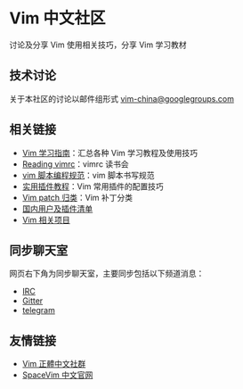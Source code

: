 # Vim 中文社区

讨论及分享 Vim 使用相关技巧，分享 Vim 学习教材

## 技术讨论

关于本社区的讨论以邮件组形式 [vim-china@googlegroups.com](mailto:vim-china@googlegroups.com)

## 相关链接

- [Vim 学习指南](https://github.com/vim-china/hello-vim)：汇总各种 Vim 学习教程及使用技巧
- [Reading vimrc](https://github.com/vim-china/reading-vimrc)：vimrc 读书会
- [vim 脚本编程规范](https://github.com/vim-china/vim-script-style-guide)：vim 脚本书写规范
- [实用插件教程](https://github.com/vim-china/plugins-tutorial)：Vim 常用插件的配置技巧
- [Vim patch 归类](https://github.com/vim-china/vim-patch-index)：Vim 补丁分类
- [国内用户及插件清单](https://github.com/vim-china/awesome-vimers)
- [Vim 相关项目](./projects)


## 同步聊天室

网页右下角为同步聊天室，主要同步包括以下频道消息：

- [IRC](https://webchat.freenode.net/?channels=spacevim-cn)
- [Gitter](https://gitter.im/SpaceVim/cn/)
- [telegram](https://t.me/joinchat/EazwP0TNHJ_Btbo2frsw9Q)

## 友情链接

- [Vim 正體中文社群](http://www.vim.tw/)
- [SpaceVim 中文官网](https://spacevim.org/cn/)
